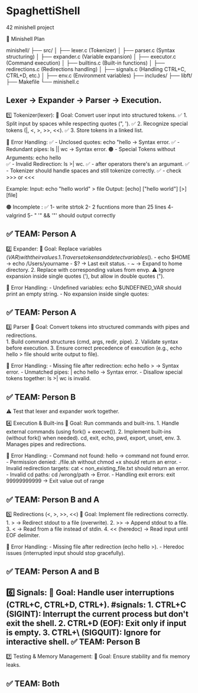 # SpaghettiShell
42 minishell project

📌 Minishell Plan

minishell/
├── src/
│   ├── lexer.c         (Tokenizer)
│   ├── parser.c        (Syntax structuring)
│   ├── expander.c      (Variable expansion)
│   ├── executor.c      (Command execution)
│   ├── builtins.c      (Built-in functions)
│   ├── redirections.c  (Redirections handling)
│   ├── signals.c       (Handling CTRL+C, CTRL+D, etc.)
│   ├── env.c           (Environment variables)
├── includes/
├── libft/
├── Makefile
└── minishell.c
 
Lexer → Expander → Parser → Execution. 
----------------------------------------------------------------------------------------
1️⃣  Tokenizer(lexer):
📌 Goal: Convert user input into structured tokens.
	✅️ 1. Split input by spaces while respecting quotes (", ').
	✅️ 2. Recognize special tokens (|, <, >, >>, <<).
	✅️ 3. Store tokens in a linked list.
	
🔴 Error Handling:
	✅️ - Unclosed quotes: echo "hello → Syntax error.
	✅️ - Redundant pipes: ls || wc → Syntax error.
	🟠 - Special Tokens without Arguments: echo hello      
	✅️ - Invalid Redirection: ls >| wc.
	✅️ - after operators there's an argumant.
	✅️ - Tokenizer should handle spaces and still tokenize correctly.
	✅️ - check >>> or <<<
	
Example:
Input: echo "hello world" > file
Output: [echo] ["hello world"] [>] [file]

🟠 Incomplete :
	✅️ 1- write strtok
	2- 2 fucntions more than 25 lines
	4- valgrind
	5- " '" && '"' should output correctly

✅ TEAM: Person A
----------------------------------------------------------------------------------------
2️⃣  Expander:
📌 Goal: Replace variables ($VAR) with their values.
	1. Traverse tokens and detect variables ($).
		- echo $HOME → echo /Users/yourname
		- $? → Last exit status.
		- ~ → Expand to home directory.
	2. Replace with corresponding values from envp.
⚠️  Ignore expansion inside single quotes ('), but allow in double quotes (").

🔴 Error Handling:
	- Undefined variables: echo $UNDEFINED_VAR should print an empty string.
	- No expansion inside single quotes:

✅ TEAM: Person A
----------------------------------------------------------------------------------------
3️⃣ Parser
📌 Goal: Convert tokens into structured commands with pipes and redirections.	
	1. Build command structures (cmd, args, redir, pipe).
	2. Validate syntax before execution.
	3. Ensure correct precedence of execution (e.g., echo hello > file should write output to file).
	
🔴 Error Handling:
	- Missing file after redirection: echo hello > → Syntax error.
	- Unmatched pipes: | echo hello → Syntax error.
	- Disallow special tokens together: ls >| wc is invalid. 
	
✅ TEAM: Person B
----------------------------------------------------------------------------------------
⚠️  Test that lexer and expander work together.

4️⃣  Execution & Built-ins
📌 Goal: Run commands and built-ins.
	1. Handle external commands (using fork() + execve()).
	2. Implement built-ins (without fork() when needed).
		cd, exit, echo, pwd, export, unset, env.
	3. Manages pipes and redirections.
	
🔴 Error Handling:
	- Command not found: hello → command not found error.
	- Permission denied: ./file.sh without chmod +x should return an error.
	- Invalid redirection targets: cat < non_existing_file.txt should return an error.
	- Invalid cd paths: cd /wrong/path → Error.
	- Handling exit errors: exit 99999999999 → Exit value out of range

✅ TEAM: Person B and A
----------------------------------------------------------------------------------------
5️⃣  Redirections (<, >, >>, <<)
📌 Goal: Implement file redirections correctly.
	1. > → Redirect stdout to a file (overwrite).
	2. >> → Append stdout to a file.
	3. < → Read from a file instead of stdin.
	4. << (heredoc) → Read input until EOF delimiter.

🔴 Error Handling:
	- Missing file after redirection (echo hello >).
	- Heredoc issues (interrupted input should stop gracefully).

✅ TEAM: Person A and B
----------------------------------------------------------------------------------------
6️⃣  Signals:
📌 Goal: Handle user interruptions (CTRL+C, CTRL+D, CTRL+).
	#signals:
		1. CTRL+C (SIGINT): Interrupt the current process but don't exit the shell.
		2. CTRL+D (EOF): Exit only if input is empty.
		3. CTRL+\ (SIGQUIT): Ignore for interactive shell.
✅ TEAM: Person B
----------------------------------------------------------------------------------------
7️⃣  Testing & Memory Management:
📌 Goal: Ensure stability and fix memory leaks.

✅ TEAM: Both
----------------------------------------------------------------------------------------
